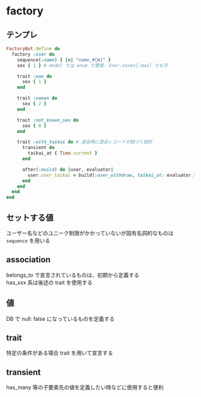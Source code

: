 # factory

## テンプレ
```rb
FactoryBot.define do
  factory :user do
    sequence(:name) { |n| "name_#{n}" }
    sex { 1 } # model では enum で管理. User.sexes[:man] でも可

    trait :man do
      sex { 1 }
    end

    trait :woman do
      sex { 2 }
    end

    trait :not_known_sex do
      sex { 0 }
    end

    trait :with_taikai do # 退会時に退会レコードが紐づく設計
      transient do
        taikai_at { Time.current }
      end

      after(:build) do |user, evaluator|
        user.user_taikai = build(:user_withdraw, taikai_at: evaluator.taikai_at)
      end
    end
  end
end
```


## セットする値
ユーザー名などのユニーク制限がかかっていないが固有名詞的なものは `sequence` を用いる


## association
belongs_to で宣言されているものは、初期から定義する  
has_xxx 系は後述の trait を使用する


## 値
DB で null: false になっているものを定義する


## trait
特定の条件がある場合 trait を用いて宣言する


## transient
has_many 等の子要素先の値を定義したい時などに使用すると便利  
